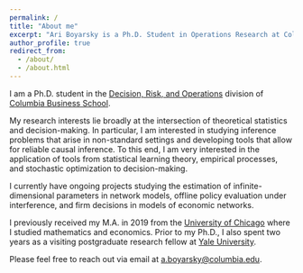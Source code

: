 ```yaml
---
permalink: /
title: "About me"
excerpt: "Ari Boyarsky is a Ph.D. Student in Operations Research at Columbia University."
author_profile: true
redirect_from: 
  - /about/
  - /about.html
---
```


I am a Ph.D. student in the [Decision, Risk, and Operations](https://www8.gsb.columbia.edu/faculty-research/divisions/decision-risk-operations) division of [Columbia Business School](https://home.gsb.columbia.edu/). 

My research interests lie broadly at the intersection of theoretical statistics and decision-making. In particular, I am interested in studying inference problems that arise in non-standard settings and developing tools that allow for reliable causal inference. To this end, I am very interested in the application of tools from statistical learning theory, empirical processes, and stochastic optimization to decision-making.

I currently have ongoing projects studying the estimation of infinite-dimensional parameters in network models, offline policy evaluation under interference, and firm decisions in models of economic networks.

I previously received my M.A. in 2019 from the [University of Chicago](https://uchicago.edu/) where I studied mathematics and economics. Prior to my Ph.D., I also spent two years as a visiting postgraduate research fellow at [Yale University](https://yale.edu/).

Please feel free to reach out via email at [a.boyarsky@columbia.edu](mailto:a.boyarsky@columbia.edu).

